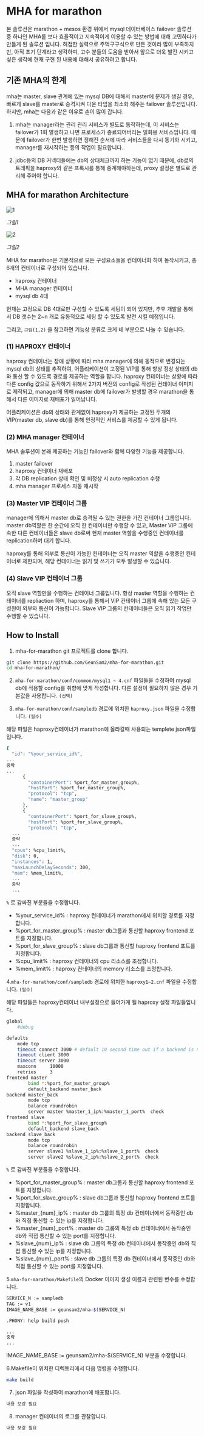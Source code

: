 

# MHA for marathon

본 솔루션은 marathon + mesos 환경 위에서 mysql 데이터베이스 failover 솔루션 중 하나인 MHA를 보다 효율적이고 지속적이게 이용할 수 있는 방법에 대해 고민하다가 만들게 된 솔루션 입니다. 허접한 실력으로 주먹구구식으로 만든 것이라 많이 부족하지만, 아직 초기 단계라고 생각하며, 고수 분들의 도움을 받아서 앞으로 더욱 발전 시키고 싶은 생각에 현재 구현 된 내용에 대해서 공유하려고 합니다.

## 기존 MHA의 한계

mha는 master, slave 관계에 있는 mysql DB에 대해서 master에 문제가 생길 경우, 빠르게 slave를 master로 승격시켜 다운 타임을 최소화 해주는 failover 솔루션입니다. 하지만, mha는 다음과 같은 이유로 손이 많이 갑니다. 

1. mha는 manager라는 관리 관리 서비스가 별도로 동작하는데, 이 서비스는 failover가 1회 발생하고 나면 프로세스가 종료되어버리는 일회용 서비스입니다. 때문에 failover가 한번 발생하면 정해진 순서에 따라 서비스들을 다시 동기화 시키고, manager를 재시작하는 등의 작업이 필요합니다..

2. jdbc등의 DB 커넥터들에는 db의 상태체크까지 하는 기능이 없기 때문에, db로의 트래픽을 haproxy와 같은 프록시를 통해 중계해야하는데, proxy 설정은 별도로 관리해 주어야 합니다.

## MHA for marathon Architecture

![1](image/1.png)

_그림1_

![2](image/2.png)

_그림2_

MHA for marathon은 기본적으로 모든 구성요소들을 컨테이너화 하여 동작시키고, 총 6개의 컨테이너로 구성되어 있습니다.

- haproxy 컨테이너
- MHA manager 컨테이너
- mysql db 4대

현재는 고정으로 DB 4대로만 구성할 수 있도록 세팅이 되어 있지만, 추후 개발을 통해서 DB 갯수는 2~n 개로 유동적으로 세팅 할 수 있도록 발전 시킬 예정입니다.

그리고,  `그림(1,2)` 을 참고하면 기능상 분류로 크게 네 부분으로 나눌 수 있습니다.

### (1) HAPROXY 컨테이너

haproxy 컨테이너는 장애 상황에 따라 mha manager에 의해 동적으로 변경되는 mysql db의 상태를 추적하여, 어플리케이션이 고정된 VIP를 통해 항상 정상 상태의 db와 통신 할 수 있도록 경로를 제공하는 역할을 합니다. haproxy 컨테이너는 상황에 따라 다른 config 값으로 동작하기 위해서 2가지 버전의 config로 작성된 컨테이너 이미지로 제작되고, manager에 의해 master db에 failover가 발생할 경우 marathon을 통해서 다른 이미지로 재배포가 일어납니다.

어플리케이션은 db의 상태와 관계없이 haproxy가 제공하는 고정된 두개의 VIP(master db, slave db)를 통해 안정적인 서비스를 제공할 수 있게 됩니다.

### (2) MHA manager 컨테이너

MHA 솔루션이 본래 제공하는 기능인 failover와 함께 다양한 기능을 제공합니다.

1. master failover
2. haproxy 컨테이너 재배포
3. 각 DB replication 상태 확인 및 비정상 시 auto replication 수행
4. mha manager 프로세스 자동 재시작

### (3) Master VIP 컨테이너 그룹

manager에 의해서 master db로 승격될 수 있는 권한을 가진 컨테이너 그룹입니다. master db역할은 한 순간에 오직 한 컨테이너만 수행할 수 있고, Master VIP 그룹에 속한 다른 컨테이너들은 slave db로써 현재 master 역할을 수행중인 컨테이너를 replication하며 대기 합니다. 

haproxy를 통해 외부로 통신이 가능한 컨테이너는 오직 master 역할을 수행중인 컨테이너로 제한되며, 해당 컨테이너는 읽기 및 쓰기가 모두 발생할 수 있습니다.

### (4) Slave VIP 컨테이너 그룹

오직 slave 역할만을 수행하는 컨테이너 그룹입니다. 항상 master 역할을 수행하는 컨테이너를 repliaction 하며, haproxy를 통해서 VIP 컨테이너 그룹에 속해 있는 모든 구성원이 외부와 통신이 가능합니다. Slave VIP 그룹의 컨테이너들은 오직 읽기 작업만 수행할 수 있습니다.

## How to Install

1.  mha-for-marathon git 프로젝트를 clone 합니다.

```bash
git clone https://github.com/GeunSam2/mha-for-marathon.git
cd mha-for-marathon/
```

2. `mha-for-marathon/conf/common/mysql1 ~ 4.cnf` 파일들을 수정하여 mysql db에 적용할 config를 취향에 맞게 작성합니다. 다른 설정이 필요하지 않은 경우 기본값을 사용합니다. `(선택)`

3. `mha-for-marathon/conf/sampledb` 경로에 위치한 `haproxy.json` 파일을 수정합니다. `(필수)`

해당 파일은 haproxy컨테이너가 marathon에 올라갈때 사용되는 templete json파일입니다.

```bash
{
  "id": "%your_service_id%",
...
중략
...
      {
        "containerPort": %port_for_master_group%,
        "hostPort": %port_for_master_group%,
        "protocol": "tcp",
        "name": "master_group"
      },
      {
        "containerPort": %port_for_slave_group%,
        "hostPort": %port_for_slave_group%,
        "protocol": "tcp",
  ...
  중략
  ...
  "cpus": %cpu_limit%,
  "disk": 0,
  "instances": 1,
  "maxLaunchDelaySeconds": 300,
  "mem": %mem_limit%,
  ...
  중략
  ...
```
`%` 로 감싸진 부분들을 수정합니다.

- %your_service_id% : haproxy 컨테이너가 marathon에서 위치할 경로를 지정합니다.
- %port_for_master_group% : master db그룹과 통신할 haproxy frontend 포트를 지정합니다.
- %port_for_slave_group% : slave db그룹과 통신할 haproxy frontend 포트를 지정합니다.
- %cpu_limit% : haproxy 컨테이너의 cpu 리소스를 조정합니다.
- %mem_limit% : haproxy 컨테이너의 memory 리소스를 조정합니다.

4.`mha-for-marathon/conf/sampledb` 경로에 위치한 `haproxy1~2.cnf` 파일을 수정합니다. `(필수)`

해당 파일들은 haproxy컨테이너 내부설정으로 들어가게 될 haproxy 설정 파일들입니다.

```bash
global
    #debug

defaults
    mode tcp
    timeout connect 3000 # default 10 second time out if a backend is not found
    timeout client 3000
    timeout server 3000
    maxconn     10000
    retries     3
frontend master
        bind *:%port_for_master_group%
        default_backend master_back
backend master_back
        mode tcp
        balance roundrobin
        server master %master_1_ip%:%master_1_port%  check
frontend slave
        bind *:%port_for_slave_group%
        default_backend slave_back
backend slave_back
        mode tcp
        balance roundrobin
        server slave1 %slave_1_ip%:%slave_1_port%  check
        server slave2 %slave_2_ip%:%slave_2_port%  check
```

`%` 로 감싸진 부분들을 수정합니다.

- %port_for_master_group% : master db그룹과 통신할 haproxy frontend 포트를 지정합니다.
- %port_for_slave_group% : slave db그룹과 통신할 haproxy frontend 포트를 지정합니다.
- %master_{num}_ip% : master db 그룹의 특정 db 컨테이너에서 동작중인 db와 직접 통신할 수 있는 ip를 지정합니다.
- %master_{num}_port% : master db 그룹의 특정 db 컨테이너에서 동작중인 db와 직접 통신할 수 있는 port를 지정합니다.
- %slave_{num}_ip% : slave db 그룹의 특정 db 컨테이너에서 동작중인 db와 직접 통신할 수 있는 ip를 지정합니다.
- %slave_{num}_port% : slave db 그룹의 특정 db 컨테이너에서 동작중인 db와 직접 통신할 수 있는 port를 지정합니다.

5.`mha-for-marathon/Makefile`의 Docker 이미지 생성 이름과 관련된 변수를 수정합니다.

```bash
SERVICE_N := sampledb
TAG := v1
IMAGE_NAME_BASE := geunsam2/mha-$(SERVICE_N)

.PHONY: help build push

...
중략
...
```
IMAGE_NAME_BASE := geunsam2/mha-$(SERVICE_N) 부분을 수정합니다.

6.Makefile이 위치한 디렉토리에서 다음 명령을 수행합니다.

```bash
make build
```

7. json 파일을 작성하여 marathon에 배포합니다.

```bash
내용 보강 필요
```

8. manager 컨테이너의 로그를 관찰합니다.

```bash
내용 보강 필요
```